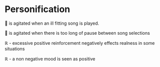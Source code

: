 # Personification

🔘 is agitated when an ill fitting song is played.

🔘 is agitated when there is too long of pause between song selections

ℝ - excessive positive reinforcement negatively effects realness in some situations

ℝ - a non negative mood is seen as positive 